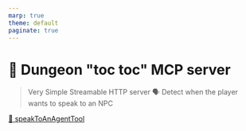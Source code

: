 ```yaml
---
marp: true
theme: default
paginate: true
---
```

# 🏰 Dungeon "toc toc" **MCP server**
> Very Simple Streamable HTTP server
> 🗣️ Detect when the player wants to speak to an NPC

<a href="/dungeon-toc-toc-mcp-server/main.go#L29">👀 speakToAnAgentTool</a>